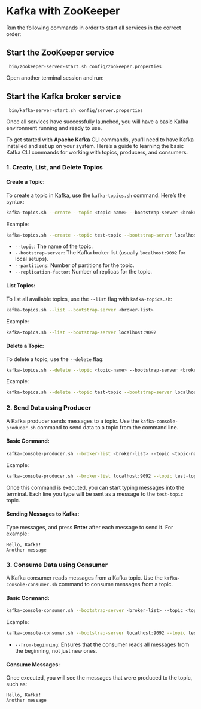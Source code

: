 
 # Kafka with ZooKeeper

Run the following commands in order to start all services in the correct order:

## Start the ZooKeeper service
```
 bin/zookeeper-server-start.sh config/zookeeper.properties
```

Open another terminal session and run:

## Start the Kafka broker service
```
 bin/kafka-server-start.sh config/server.properties
```

Once all services have successfully launched, you will have a basic Kafka environment running and ready to use.


To get started with **Apache Kafka** CLI commands, you'll need to have Kafka installed and set up on your system. Here’s a guide to learning the basic Kafka CLI commands for working with topics, producers, and consumers.

### 1. **Create, List, and Delete Topics**

#### **Create a Topic:**
To create a topic in Kafka, use the `kafka-topics.sh` command. Here’s the syntax:

```bash
kafka-topics.sh --create --topic <topic-name> --bootstrap-server <broker-list> --partitions <num-partitions> --replication-factor <num-replicas>
```

Example:
```bash
kafka-topics.sh --create --topic test-topic --bootstrap-server localhost:9092 --partitions 3 --replication-factor 1
```

- `--topic`: The name of the topic.
- `--bootstrap-server`: The Kafka broker list (usually `localhost:9092` for local setups).
- `--partitions`: Number of partitions for the topic.
- `--replication-factor`: Number of replicas for the topic.

#### **List Topics:**
To list all available topics, use the `--list` flag with `kafka-topics.sh`:

```bash
kafka-topics.sh --list --bootstrap-server <broker-list>
```

Example:
```bash
kafka-topics.sh --list --bootstrap-server localhost:9092
```

#### **Delete a Topic:**
To delete a topic, use the `--delete` flag:

```bash
kafka-topics.sh --delete --topic <topic-name> --bootstrap-server <broker-list>
```

Example:
```bash
kafka-topics.sh --delete --topic test-topic --bootstrap-server localhost:9092
```

### 2. **Send Data using Producer**

A Kafka producer sends messages to a topic. Use the `kafka-console-producer.sh` command to send data to a topic from the command line.

#### **Basic Command:**
```bash
kafka-console-producer.sh --broker-list <broker-list> --topic <topic-name>
```

Example:
```bash
kafka-console-producer.sh --broker-list localhost:9092 --topic test-topic
```

Once this command is executed, you can start typing messages into the terminal. Each line you type will be sent as a message to the `test-topic` topic.

#### **Sending Messages to Kafka:**
Type messages, and press **Enter** after each message to send it. For example:

```
Hello, Kafka!
Another message
```

### 3. **Consume Data using Consumer**

A Kafka consumer reads messages from a Kafka topic. Use the `kafka-console-consumer.sh` command to consume messages from a topic.

#### **Basic Command:**
```bash
kafka-console-consumer.sh --bootstrap-server <broker-list> --topic <topic-name> --from-beginning
```

Example:
```bash
kafka-console-consumer.sh --bootstrap-server localhost:9092 --topic test-topic --from-beginning
```

- `--from-beginning`: Ensures that the consumer reads all messages from the beginning, not just new ones.

#### **Consume Messages:**
Once executed, you will see the messages that were produced to the topic, such as:

```
Hello, Kafka!
Another message
```

